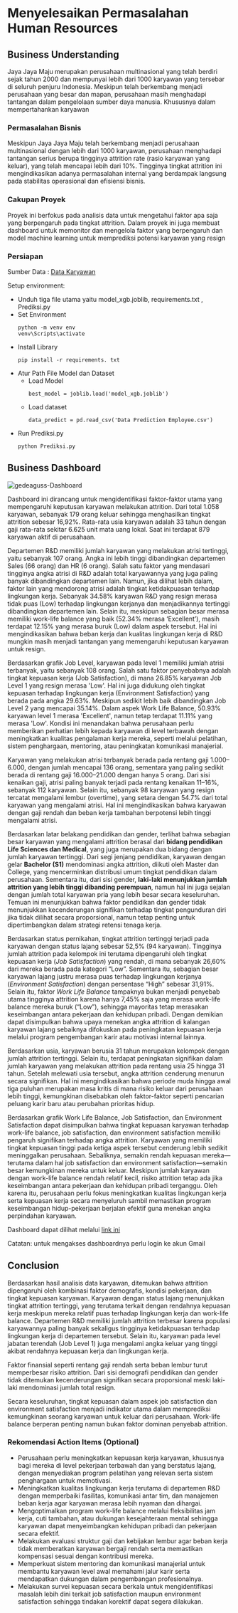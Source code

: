 # Menyelesaikan Permasalahan Human Resources

## Business Understanding

Jaya Jaya Maju merupakan perusahaan multinasional yang telah berdiri sejak tahun 2000 dan mempunyai lebih dari 1000 karyawan yang tersebar di seluruh penjuru Indonesia. Meskipun telah berkembang menjadi perusahaan yang besar dan mapan, perusahaan masih menghadapi tantangan dalam pengelolaan sumber daya manusia. Khususnya dalam mempertahankan karyawan

### Permasalahan Bisnis
Meskipun Jaya Jaya Maju telah berkembang menjadi perusahaan multinasional dengan lebih dari 1000 karyawan, perusahaan menghadapi tantangan serius berupa tingginya attrition rate (rasio karyawan yang keluar), yang telah mencapai lebih dari 10%. Tingginya tingkat attrition ini mengindikasikan adanya permasalahan internal yang berdampak langsung pada stabilitas operasional dan efisiensi bisnis.
### Cakupan Proyek

Proyek ini berfokus pada analisis data untuk mengetahui faktor apa saja yang berpengaruh pada tingkat attrition. Dalam proyek ini juga membuat dashboard untuk memonitor dan mengelola faktor yang berpengaruh dan model machine learning untuk memprediksi potensi karyawan yang resign

### Persiapan
Sumber Data : [Data Karyawan](https://github.com/dicodingacademy/dicoding_dataset/tree/main/employee)

Setup environment:
* Unduh tiga file utama yaitu model_xgb.joblib, requirements.txt , Prediksi.py
* Set Environment
  ```
  python -m venv env
  venv\Scripts\activate
  ```
* Install Library
  ```
  pip install -r requirements. txt
  ```
* Atur Path File Model dan Dataset
    * Load Model
      ```
      best_model = joblib.load('model_xgb.joblib')
      ```
    * Load dataset
      ```
      data_predict = pd.read_csv('Data Prediction Employee.csv')
      ```
* Run Prediksi.py
  ```
  python Prediksi.py
  ```
## Business Dashboard
![gedeaguss-Dashboard](https://github.com/user-attachments/assets/efa7fa0f-f2f1-4d8c-b55e-c68c5bcf3f9a)

Dashboard ini dirancang untuk mengidentifikasi faktor-faktor utama yang mempengaruhi keputusan karyawan melakukan attrition. Dari total 1.058 karyawan, sebanyak 179 orang keluar sehingga menghasilkan tingkat attrition sebesar 16,92%. Rata-rata usia karyawan adalah 33 tahun dengan gaji rata-rata sekitar 6.625 unit mata uang lokal. Saat ini terdapat 879 karyawan aktif di perusahaan.

Departemen R&D memiliki jumlah karyawan yang melakukan atrisi tertinggi, yaitu sebanyak 107 orang. Angka ini lebih tinggi dibandingkan departemen Sales (66 orang) dan HR (6 orang). Salah satu faktor yang mendasari tingginya angka atrisi di R&D adalah total karyawannya yang juga paling banyak dibandingkan departemen lain. Namun, jika dilihat lebih dalam, faktor lain yang mendorong atrisi adalah tingkat ketidakpuasan terhadap lingkungan kerja. Sebanyak 34.58% karyawan R&D yang resign merasa tidak puas (Low) terhadap lingkungan kerjanya dan menjadikannya tertinggi dibandingkan departemen lain. Selain itu, meskipun sebagian besar merasa memiliki work-life balance yang baik (52.34% merasa ‘Excellent’), masih terdapat 12.15% yang merasa buruk (Low) dalam aspek tersebut. Hal ini mengindikasikan bahwa beban kerja dan kualitas lingkungan kerja di R&D mungkin masih menjadi tantangan yang memengaruhi keputusan karyawan untuk resign.

Berdasarkan grafik Job Level, karyawan pada level 1 memiliki jumlah atrisi terbanyak, yaitu sebanyak 108 orang. Salah satu faktor penyebabnya adalah tingkat kepuasan kerja (Job Satisfaction), di mana 26.85% karyawan Job Level 1 yang resign merasa 'Low'. Hal ini juga didukung oleh tingkat kepuasan terhadap lingkungan kerja (Environment Satisfaction) yang berada pada angka 29.63%. Meskipun sedikit lebih baik dibandingkan Job Level 2 yang mencapai 35.14%. Dalam aspek Work Life Balance, 50.93% karyawan level 1 merasa 'Excellent', namun tetap terdapat 11.11% yang merasa 'Low'. Kondisi ini menandakan bahwa perusahaan perlu memberikan perhatian lebih kepada karyawan di level terbawah dengan meningkatkan kualitas pengalaman kerja mereka, seperti melalui pelatihan, sistem penghargaan, mentoring, atau peningkatan komunikasi manajerial.

Karyawan yang melakukan atrisi terbanyak berada pada rentang gaji 1.000–6.000, dengan jumlah mencapai 136 orang, sementara yang paling sedikit berada di rentang gaji 16.000–21.000 dengan hanya 5 orang. Dari sisi kenaikan gaji, atrisi paling banyak terjadi pada rentang kenaikan 11–16%, sebanyak 112 karyawan. Selain itu, sebanyak 98 karyawan yang resign tercatat mengalami lembur (overtime), yang setara dengan 54.7% dari total karyawan yang mengalami atrisi. Hal ini mengindikasikan bahwa karyawan dengan gaji rendah dan beban kerja tambahan berpotensi lebih tinggi mengalami atrisi. 

Berdasarkan latar belakang pendidikan dan gender, terlihat bahwa sebagian besar karyawan yang mengalami attrition berasal dari **bidang pendidikan Life Sciences dan Medical**, yang juga merupakan dua bidang dengan jumlah karyawan tertinggi. Dari segi jenjang pendidikan, karyawan dengan gelar **Bachelor (S1)** mendominasi angka attrition, diikuti oleh Master dan College, yang mencerminkan distribusi umum tingkat pendidikan dalam perusahaan. Sementara itu, dari sisi gender, **laki-laki menunjukkan jumlah attrition yang lebih tinggi dibanding perempuan**, namun hal ini juga sejalan dengan jumlah total karyawan pria yang lebih besar secara keseluruhan. Temuan ini menunjukkan bahwa faktor pendidikan dan gender tidak menunjukkan kecenderungan signifikan terhadap tingkat pengunduran diri jika tidak dilihat secara proporsional, namun tetap penting untuk dipertimbangkan dalam strategi retensi tenaga kerja.

Berdasarkan status pernikahan, tingkat attrition tertinggi terjadi pada karyawan dengan status lajang sebesar 52,5% (94 karyawan). Tingginya jumlah attrition pada kelompok ini terutama dipengaruhi oleh tingkat kepuasan kerja (*Job Satisfaction*) yang rendah, di mana sebanyak 26,60% dari mereka berada pada kategori “Low”. Sementara itu, sebagian besar karyawan lajang justru merasa puas terhadap lingkungan kerjanya (*Environment Satisfaction*) dengan persentase “High” sebesar 31,91%. Selain itu, faktor *Work Life Balance* tampaknya bukan menjadi penyebab utama tingginya attrition karena hanya 7,45% saja yang merasa work-life balance mereka buruk (“Low”), sehingga mayoritas tetap merasakan keseimbangan antara pekerjaan dan kehidupan pribadi. Dengan demikian dapat disimpulkan bahwa upaya menekan angka attrition di kalangan karyawan lajang sebaiknya difokuskan pada peningkatan kepuasan kerja melalui program pengembangan karir atau motivasi internal lainnya.

Berdasarkan usia, karyawan berusia 31 tahun merupakan kelompok dengan jumlah attrition tertinggi. Selain itu, terdapat peningkatan signifikan dalam jumlah karyawan yang melakukan attrition pada rentang usia 25 hingga 31 tahun. Setelah melewati usia tersebut, angka attrition cenderung menurun secara signifikan. Hal ini mengindikasikan bahwa periode muda hingga awal tiga puluhan merupakan masa kritis di mana risiko keluar dari perusahaan lebih tinggi, kemungkinan disebabkan oleh faktor-faktor seperti pencarian peluang karir baru atau perubahan prioritas hidup.

Berdasarkan grafik Work Life Balance, Job Satisfaction, dan Environment Satisfaction dapat disimpulkan bahwa tingkat kepuasan karyawan terhadap work-life balance, job satisfaction, dan environment satisfaction memiliki pengaruh signifikan terhadap angka attrition. Karyawan yang memiliki tingkat kepuasan tinggi pada ketiga aspek tersebut cenderung lebih sedikit meninggalkan perusahaan. Sebaliknya, semakin rendah kepuasan mereka—terutama dalam hal job satisfaction dan environment satisfaction—semakin besar kemungkinan mereka untuk keluar. Meskipun jumlah karyawan dengan work-life balance rendah relatif kecil, risiko attrition tetap ada jika keseimbangan antara pekerjaan dan kehidupan pribadi terganggu. Oleh karena itu, perusahaan perlu fokus meningkatkan kualitas lingkungan kerja serta kepuasan kerja secara menyeluruh sambil memastikan program keseimbangan hidup-pekerjaan berjalan efektif guna menekan angka perpindahan karyawan.


Dashboard dapat dilihat melalui [link ini](https://lookerstudio.google.com/reporting/e9c46dc9-aa51-4bbb-80a6-98d9f67190e1)

Catatan: untuk mengakses dashboardnya perlu login ke akun Gmail
## Conclusion
Berdasarkan hasil analisis data karyawan, ditemukan bahwa attrition dipengaruhi oleh kombinasi faktor demografis, kondisi pekerjaan, dan tingkat kepuasan karyawan. Karyawan dengan status lajang menunjukkan tingkat attrition tertinggi, yang terutama terkait dengan rendahnya kepuasan kerja meskipun mereka relatif puas terhadap lingkungan kerja dan work-life balance. Departemen R&D memiliki jumlah attrition terbesar karena populasi karyawannya paling banyak sekaligus tingginya ketidakpuasan terhadap lingkungan kerja di departemen tersebut. Selain itu, karyawan pada level jabatan terendah (Job Level 1) juga mengalami angka keluar yang tinggi akibat rendahnya kepuasan kerja dan lingkungan kerja.

Faktor finansial seperti rentang gaji rendah serta beban lembur turut memperbesar risiko attrition. Dari sisi demografi pendidikan dan gender tidak ditemukan kecenderungan signifikan secara proporsional meski laki-laki mendominasi jumlah total resign.

Secara keseluruhan, tingkat kepuasan dalam aspek job satisfaction dan environment satisfaction menjadi indikator utama dalam memprediksi kemungkinan seorang karyawan untuk keluar dari perusahaan. Work-life balance berperan penting namun bukan faktor dominan penyebab attrition.

### Rekomendasi Action Items (Optional)
* Perusahaan perlu meningkatkan kepuasan kerja karyawan, khususnya bagi mereka di level pekerjaan terbawah dan yang berstatus lajang, dengan menyediakan program pelatihan yang relevan serta sistem penghargaan untuk memotivasi.
* Meningkatkan kualitas lingkungan kerja terutama di departemen R&D dengan memperbaiki fasilitas, komunikasi antar tim, dan manajemen beban kerja agar karyawan merasa lebih nyaman dan dihargai.
* Mengoptimalkan program work-life balance melalui fleksibilitas jam kerja, cuti tambahan, atau dukungan kesejahteraan mental sehingga karyawan dapat menyeimbangkan kehidupan pribadi dan pekerjaan secara efektif.
* Melakukan evaluasi struktur gaji dan kebijakan lembur agar beban kerja tidak memberatkan karyawan bergaji rendah serta memastikan kompensasi sesuai dengan kontribusi mereka.
* Memperkuat sistem mentoring dan komunikasi manajerial untuk membantu karyawan level awal memahami jalur karir serta mendapatkan dukungan dalam pengembangan profesionalnya.
* Melakukan survei kepuasan secara berkala untuk mengidentifikasi masalah lebih dini terkait job satisfaction maupun environment satisfaction sehingga tindakan korektif dapat segera dilakukan.
